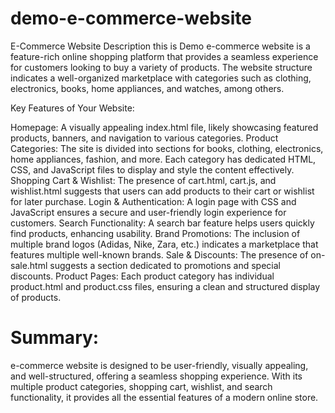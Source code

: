 # demo-e-commerce-website
E-Commerce Website Description this is Demo
e-commerce website is a feature-rich online shopping platform that provides a seamless experience for customers looking to buy a variety of products. The website structure indicates a well-organized marketplace with categories such as clothing, electronics, books, home appliances, and watches, among others.

Key Features of Your Website:

Homepage: A visually appealing index.html file, likely showcasing featured products, banners, and navigation to various categories.
Product Categories: The site is divided into sections for books, clothing, electronics, home appliances, fashion, and more. Each category has dedicated HTML, CSS, and JavaScript files to display and style the content effectively.
Shopping Cart & Wishlist: The presence of cart.html, cart.js, and wishlist.html suggests that users can add products to their cart or wishlist for later purchase.
Login & Authentication: A login page with CSS and JavaScript ensures a secure and user-friendly login experience for customers.
Search Functionality: A search bar feature helps users quickly find products, enhancing usability.
Brand Promotions: The inclusion of multiple brand logos (Adidas, Nike, Zara, etc.) indicates a marketplace that features multiple well-known brands.
Sale & Discounts: The presence of on-sale.html suggests a section dedicated to promotions and special discounts.
Product Pages: Each product category has individual product.html and product.css files, ensuring a clean and structured display of products.
# Summary:
e-commerce website is designed to be user-friendly, visually appealing, and well-structured, offering a seamless shopping experience. With its multiple product categories, shopping cart, wishlist, and search functionality, it provides all the essential features of a modern online store.
